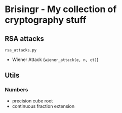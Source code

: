 # Brisingr - My collection of cryptography stuff

## RSA attacks

`rsa_attacks.py`

* Wiener Attack (`wiener_attack(e, n, ct)`)

## Utils

### Numbers

* precision cube root
* continuous fraction extension
